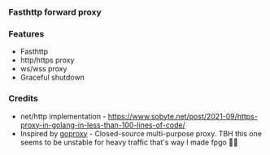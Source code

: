 ### Fasthttp forward proxy

### Features

* Fasthttp
* http/https proxy
* ws/wss proxy
* Graceful shutdown

### Credits

* net/http implementation - https://www.sobyte.net/post/2021-09/https-proxy-in-golang-in-less-than-100-lines-of-code/
* Inspired by [goproxy](https://github.com/snail007/goproxy) - Closed-source multi-purpose proxy. TBH this one seems to be unstable for heavy traffic that's way I made fpgo 💐💐

